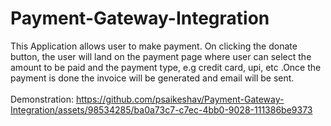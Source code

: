 # Payment-Gateway-Integration
This Application allows user to make payment. On clicking the donate button, the user will land on the payment page where user can select the amount to be paid and the payment type, e.g credit card, upi, etc .Once the payment is done the invoice will be generated and email will be sent.
<br><br>
Demonstration:
https://github.com/psaikeshav/Payment-Gateway-Integration/assets/98534285/ba0a73c7-c7ec-4bb0-9028-111386be9373
